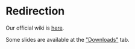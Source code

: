 # Redirection #

Our official wiki is [here](http://www.agi-wiki.org/Projects/Genifer).

Some slides are available at the ["Downloads"](http://code.google.com/p/genifer/downloads/list) tab.
